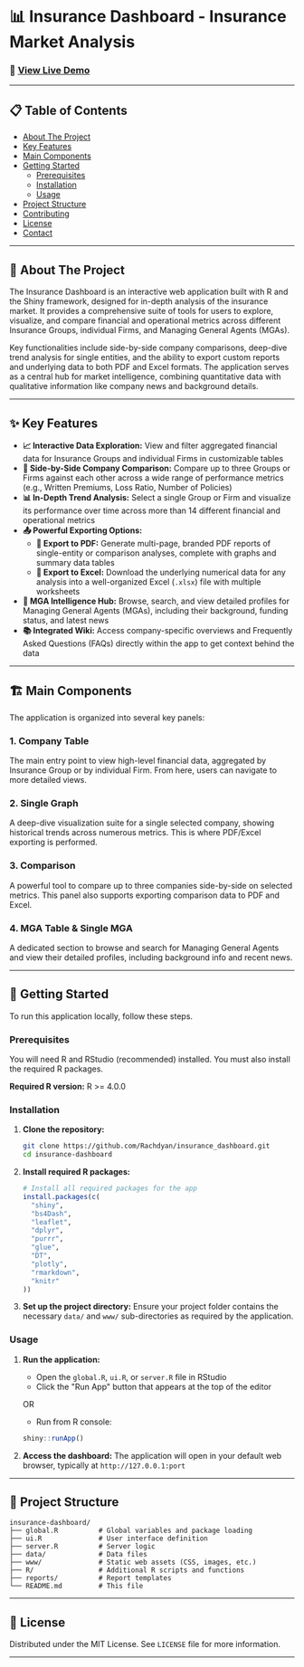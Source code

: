 # 📊 Insurance Dashboard - Insurance Market Analysis

### 🚀 [View Live Demo](https://rnaufal.shinyapps.io/insurance_dashboard/) 

---

## 📋 Table of Contents

- [About The Project](#about-the-project)
- [Key Features](#key-features)
- [Main Components](#main-components)
- [Getting Started](#getting-started)
  - [Prerequisites](#prerequisites)
  - [Installation](#installation)
  - [Usage](#usage)
- [Project Structure](#project-structure)
- [Contributing](#contributing)
- [License](#license)
- [Contact](#contact)

---

## 🎯 About The Project

The Insurance Dashboard is an interactive web application built with R and the Shiny framework, designed for in-depth analysis of the insurance market. It provides a comprehensive suite of tools for users to explore, visualize, and compare financial and operational metrics across different Insurance Groups, individual Firms, and Managing General Agents (MGAs). 

Key functionalities include side-by-side company comparisons, deep-dive trend analysis for single entities, and the ability to export custom reports and underlying data to both PDF and Excel formats. The application serves as a central hub for market intelligence, combining quantitative data with qualitative information like company news and background details.

---

## ✨ Key Features

- **📈 Interactive Data Exploration:** View and filter aggregated financial data for Insurance Groups and individual Firms in customizable tables
- **🔄 Side-by-Side Company Comparison:** Compare up to three Groups or Firms against each other across a wide range of performance metrics (e.g., Written Premiums, Loss Ratio, Number of Policies)
- **📊 In-Depth Trend Analysis:** Select a single Group or Firm and visualize its performance over time across more than 14 different financial and operational metrics
- **📤 Powerful Exporting Options:**
  - **📄 Export to PDF:** Generate multi-page, branded PDF reports of single-entity or comparison analyses, complete with graphs and summary data tables
  - **📑 Export to Excel:** Download the underlying numerical data for any analysis into a well-organized Excel (`.xlsx`) file with multiple worksheets
- **🏢 MGA Intelligence Hub:** Browse, search, and view detailed profiles for Managing General Agents (MGAs), including their background, funding status, and latest news
- **📚 Integrated Wiki:** Access company-specific overviews and Frequently Asked Questions (FAQs) directly within the app to get context behind the data

---

## 🏗️ Main Components

The application is organized into several key panels:

### 1. **Company Table**
The main entry point to view high-level financial data, aggregated by Insurance Group or by individual Firm. From here, users can navigate to more detailed views.

### 2. **Single Graph**
A deep-dive visualization suite for a single selected company, showing historical trends across numerous metrics. This is where PDF/Excel exporting is performed.

### 3. **Comparison**
A powerful tool to compare up to three companies side-by-side on selected metrics. This panel also supports exporting comparison data to PDF and Excel.

### 4. **MGA Table & Single MGA**
A dedicated section to browse and search for Managing General Agents and view their detailed profiles, including background info and recent news.


---

## 🚀 Getting Started

To run this application locally, follow these steps.

### Prerequisites

You will need R and RStudio (recommended) installed. You must also install the required R packages.

**Required R version:** R >= 4.0.0

### Installation

1. **Clone the repository:**
   ```bash
   git clone https://github.com/Rachdyan/insurance_dashboard.git
   cd insurance-dashboard
   ```

2. **Install required R packages:**
   ```r
   # Install all required packages for the app
   install.packages(c(
     "shiny", 
     "bs4Dash", 
     "leaflet", 
     "dplyr", 
     "purrr", 
     "glue",
     "DT", 
     "plotly", 
     "rmarkdown", 
     "knitr"
   ))
   ```

3. **Set up the project directory:**
   Ensure your project folder contains the necessary `data/` and `www/` sub-directories as required by the application.

### Usage

1. **Run the application:**
   - Open the `global.R`, `ui.R`, or `server.R` file in RStudio
   - Click the "Run App" button that appears at the top of the editor
   
   OR
   
   - Run from R console:
   ```r
   shiny::runApp()
   ```

2. **Access the dashboard:**
   The application will open in your default web browser, typically at `http://127.0.0.1:port`

---

## 📁 Project Structure

```
insurance-dashboard/
├── global.R          # Global variables and package loading
├── ui.R              # User interface definition
├── server.R          # Server logic
├── data/             # Data files
├── www/              # Static web assets (CSS, images, etc.)
├── R/                # Additional R scripts and functions
├── reports/          # Report templates
└── README.md         # This file
```

---

## 📄 License

Distributed under the MIT License. See `LICENSE` file for more information.

---
